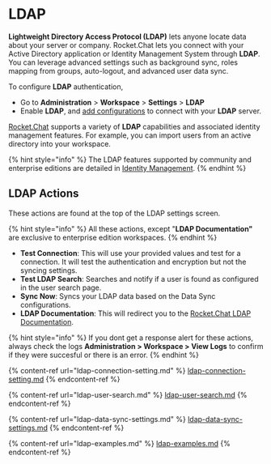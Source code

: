 # LDAP

**Lightweight Directory Access Protocol (LDAP)** lets anyone locate data about your server or company. Rocket.Chat lets you connect with your Active Directory application or Identity Management System through **LDAP**. You can leverage advanced settings such as background sync, roles mapping from groups, auto-logout, and advanced user data sync.

To configure **LDAP** authentication,&#x20;

* Go to **Administration** > **Workspace** > **Settings** > **LDAP**
* Enable **LDAP**, and [add configurations](ldap-connection-setting.md) to connect with your **LDAP** server.&#x20;

[Rocket.Chat](http://rocket.chat) supports a variety of **LDAP** capabilities and associated identity management features. For example, you can import users from an active directory into your workspace.&#x20;

{% hint style="info" %}
The LDAP features supported by community and enterprise editions are detailed in [Identity Management](../../../../setup-and-configure/advanced-workspace-management/identity-management-ee-vs-ce.md).
{% endhint %}

## LDAP Actions

These actions are found at the top of the LDAP settings screen.

{% hint style="info" %}
All these actions, except "**LDAP Documentation"** are exclusive to enterprise edition workspaces.&#x20;
{% endhint %}

* **Test Connection**: This will use your provided values and test for a connection. It will test the authentication and encryption but not the syncing settings.
* **Test LDAP Search**: Searches and notify if a user is found as configured in the user search page.
* **Sync Now**: Syncs your LDAP data based on the Data Sync configurations.
* **LDAP Documentation**: This will redirect you to the [Rocket.Chat LDAP Documentation](./).

{% hint style="info" %}
If you dont get a response alert for these actions, always check the logs **Administration > Workspace > View Logs** to confirm if they were succesful or there is an error.
{% endhint %}

{% content-ref url="ldap-connection-setting.md" %}
[ldap-connection-setting.md](ldap-connection-setting.md)
{% endcontent-ref %}

{% content-ref url="ldap-user-search.md" %}
[ldap-user-search.md](ldap-user-search.md)
{% endcontent-ref %}

{% content-ref url="ldap-data-sync-settings.md" %}
[ldap-data-sync-settings.md](ldap-data-sync-settings.md)
{% endcontent-ref %}

{% content-ref url="ldap-examples.md" %}
[ldap-examples.md](ldap-examples.md)
{% endcontent-ref %}
